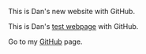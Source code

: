 <p>This is Dan's new website with GitHub.
<p>This is Dan's <a href="https://dangifford.github.io/testpage/test.html">test webpage</a> with GitHub.
<p>Go to my <a href="https://github.com/dangifford/dangifford.github.io">GitHub</a> page.
